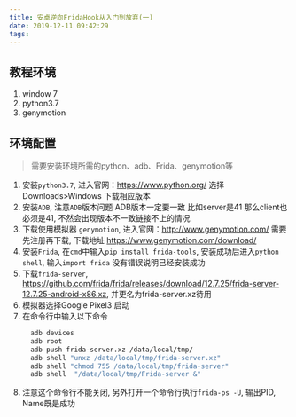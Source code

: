 ```yaml
---
title: 安卓逆向FridaHook从入门到放弃(一)
date: 2019-12-11 09:42:29
tags:
---
```


## 教程环境

1. window 7
2. python3.7
3. genymotion


## 环境配置

> 需要安装环境所需的python、adb、Frida、genymotion等

1. 安装`python3.7`, 进入官网：https://www.python.org/   选择Downloads>Windows  下载相应版本
2. 安装`ADB`, 注意`ADB`版本问题  ADB版本一定要一致   比如server是41 那么client也必须是41, 不然会出现版本不一致链接不上的情况
3. 下载使用模拟器 `genymotion`, 进入官网：http://www.genymotion.com/  需要先注册再下载, 下载地址 https://www.genymotion.com/download/
4. 安装`Frida`, 在`cmd`中输入`pip install frida-tools`, 安装成功后进入`python shell`, 输入`import frida` 没有错误说明已经安装成功
5. 下载`frida-server`, https://github.com/frida/frida/releases/download/12.7.25/frida-server-12.7.25-android-x86.xz, 并更名为frida-server.xz待用
6. 模拟器选择Google Pixel3 启动
7. 在命令行中输入以下命令
    ```bash
      adb devices
      adb root
      adb push frida-server.xz /data/local/tmp/
      adb shell "unxz /data/local/tmp/frida-server.xz"
      adb shell "chmod 755 /data/local/tmp/frida-server"
      adb shell  "/data/local/tmp/Frida-server &"
    ```
8. 注意这个命令行不能关闭, 另外打开一个命令行执行`frida-ps -U`, 输出PID, Name既是成功

